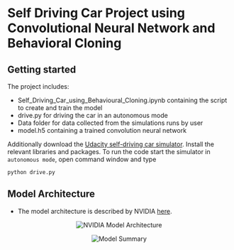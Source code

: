 # Self Driving Car Project using Convolutional Neural Network and Behavioral Cloning

## Getting started

The project includes:
* Self_Driving_Car_using_Behavioural_Cloning.ipynb containing the script to create and train the model
* drive.py for driving the car in an autonomous mode
* Data folder for data collected from the simulations runs by user
* model.h5 containing a trained convolution neural network 


Additionally download the [Udacity self-driving car simulator](https://github.com/udacity/self-driving-car-sim).
Install the relevant libraries and packages. To run the code start the simulator in `autonomous mode`, open command window and type 

```
python drive.py 
```


##  Model Architecture

* The model architecture is described by NVIDIA [here](https://images.nvidia.com/content/tegra/automotive/images/2016/solutions/pdf/end-to-end-dl-using-px.pdf).

<p align="center">
  <img src="https://github.com/shibajyotidebbarma/Machine_Learning_Data_Science_AI_Projects/blob/master/Self%20Driving%20Car/Self%20Driving%20Car/img/nvidia_arch.JPG" alt="NVIDIA Model Architecture"/>
</p>

<p align="center">
  <img src="https://github.com/shibajyotidebbarma/Machine_Learning_Data_Science_AI_Projects/blob/master/Self%20Driving%20Car/Self%20Driving%20Car/img/nvidia_arch.JPG" alt="Model Summary"/>
</p>

